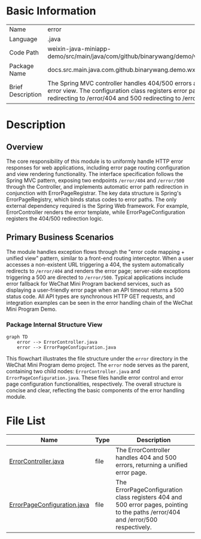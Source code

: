 # Basic Information

|      |      |
|------|------|
| Name | error |
| Language | .java |
| Code Path | weixin-java-miniapp-demo/src/main/java/com/github/binarywang/demo/wx/miniapp/error |
| Package Name | docs.src.main.java.com.github.binarywang.demo.wx.miniapp.error |
| Brief Description | The Spring MVC controller handles 404/500 errors and returns the error view. The configuration class registers error pages, with 404 redirecting to /error/404 and 500 redirecting to /error/500. |

# Description

## Overview  
The core responsibility of this module is to uniformly handle HTTP error responses for web applications, including error page routing configuration and view rendering functionality. The interface specification follows the Spring MVC pattern, exposing two endpoints `/error/404` and `/error/500` through the Controller, and implements automatic error path redirection in conjunction with ErrorPageRegistrar. The key data structure is Spring's ErrorPageRegistry, which binds status codes to error paths. The only external dependency required is the Spring Web framework. For example, ErrorController renders the error template, while ErrorPageConfiguration registers the 404/500 redirection logic.  

## Primary Business Scenarios  
The module handles exception flows through the "error code mapping + unified view" pattern, similar to a front-end routing interceptor. When a user accesses a non-existent URL triggering a 404, the system automatically redirects to `/error/404` and renders the error page; server-side exceptions triggering a 500 are directed to `/error/500`. Typical applications include error fallback for WeChat Mini Program backend services, such as displaying a user-friendly error page when an API timeout returns a 500 status code. All API types are synchronous HTTP GET requests, and integration examples can be seen in the error handling chain of the WeChat Mini Program Demo.


### Package Internal Structure View

```mermaid
graph TD
    error --> ErrorController.java
    error --> ErrorPageConfiguration.java
```

This flowchart illustrates the file structure under the `error` directory in the WeChat Mini Program demo project. The `error` node serves as the parent, containing two child nodes: `ErrorController.java` and `ErrorPageConfiguration.java`. These files handle error control and error page configuration functionalities, respectively. The overall structure is concise and clear, reflecting the basic components of the error handling module.

# File List

| Name   | Type  | Description |
|-------|------|-------------|
| [ErrorController.java](ErrorController.md) | file | The ErrorController handles 404 and 500 errors, returning a unified error page. |
| [ErrorPageConfiguration.java](ErrorPageConfiguration.md) | file | The ErrorPageConfiguration class registers 404 and 500 error pages, pointing to the paths /error/404 and /error/500 respectively. |


